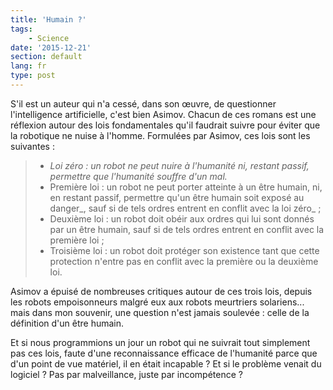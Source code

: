 ```yaml
---
title: 'Humain ?'
tags:
    - Science
date: '2015-12-21'
section: default
lang: fr
type: post
---
```


S'il est un auteur qui n'a cessé, dans son œuvre, de questionner l'intelligence artificielle, c'est bien Asimov. Chacun de ces romans est une réflexion autour des lois fondamentales qu'il faudrait suivre pour éviter que la robotique ne nuise à l'homme. Formulées par Asimov, ces lois sont les suivantes :

> * _Loi zéro : un robot ne peut nuire à l'humanité ni, restant passif, permettre que l'humanité souffre d'un mal._  
> * Première loi : un robot ne peut porter atteinte à un être humain, ni, en restant passif, permettre qu'un être humain soit exposé au danger_, sauf si de tels ordres entrent en conflit avec la loi zéro_ ;  
> * Deuxième loi : un robot doit obéir aux ordres qui lui sont donnés par un être humain, sauf si de tels ordres entrent en conflit avec la première loi ;  
> * Troisième loi : un robot doit protéger son existence tant que cette protection n'entre pas en conflit avec la première ou la deuxième loi.

Asimov a épuisé de nombreuses critiques autour de ces trois lois, depuis les robots empoisonneurs malgré eux aux robots meurtriers solariens... mais dans mon souvenir, une question n'est jamais soulevée : celle de la définition d'un être humain.

Et si nous programmions un jour un robot qui ne suivrait tout simplement pas ces lois, faute d'une reconnaissance efficace de l'humanité parce que d'un point de vue matériel, il en était incapable ? Et si le problème venait du logiciel ? Pas par malveillance, juste par incompétence ?
